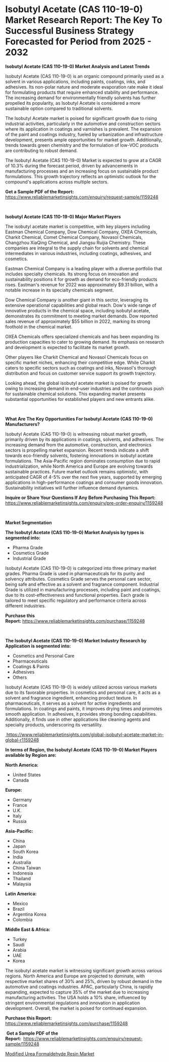 <p><h1>Isobutyl Acetate (CAS 110-19-0) Market Research Report: The Key To Successful Business Strategy Forecasted for Period from 2025 - 2032</h1></p><p><strong>Isobutyl Acetate (CAS 110-19-0) Market Analysis and Latest Trends</strong></p>
<p><p>Isobutyl Acetate (CAS 110-19-0) is an organic compound primarily used as a solvent in various applications, including paints, coatings, inks, and adhesives. Its non-polar nature and moderate evaporation rate make it ideal for formulating products that require enhanced stability and performance. The increasing demand for environmentally friendly solvents has further propelled its popularity, as Isobutyl Acetate is considered a more sustainable option compared to traditional solvents.</p><p>The Isobutyl Acetate market is poised for significant growth due to rising industrial activities, particularly in the automotive and construction sectors where its application in coatings and varnishes is prevalent. The expansion of the paint and coatings industry, fueled by urbanization and infrastructure development, presents ample opportunities for market growth. Additionally, trends towards green chemistry and the formulation of low-VOC products are contributing to robust demand.</p><p>The Isobutyl Acetate (CAS 110-19-0) Market is expected to grow at a CAGR of 10.3% during the forecast period, driven by advancements in manufacturing processes and an increasing focus on sustainable product formulations. This growth trajectory reflects an optimistic outlook for the compound's applications across multiple sectors.</p></p>
<p><strong>Get a Sample PDF of the Report:&nbsp;</strong> <a href="https://www.reliablemarketinsights.com/enquiry/request-sample/1159248?utm_campaign=3267&utm_medium=2&utm_source=Github&utm_content=ia&utm_term=22032025&utm_id=isobutyl-acetate-cas-110-19-0">https://www.reliablemarketinsights.com/enquiry/request-sample/1159248</a></p>
<p>&nbsp;</p>
<p><strong>Isobutyl Acetate (CAS 110-19-0) Major Market Players</strong></p>
<p><p>The isobutyl acetate market is competitive, with key players including Eastman Chemical Company, Dow Chemical Company, OXEA Chemicals, Charkit Chemical, Comet Chemical Company, Novasol Chemicals, Changzhou XiaQing Chemical, and Jiangsu Ruijia Chemistry. These companies are integral to the supply chain for solvents and chemical intermediates in various industries, including coatings, adhesives, and cosmetics.</p><p>Eastman Chemical Company is a leading player with a diverse portfolio that includes specialty chemicals. Its strong focus on innovation and sustainability positions it for growth as demand for eco-friendly products rises. Eastman's revenue for 2022 was approximately $9.31 billion, with a notable increase in its specialty chemicals segment.</p><p>Dow Chemical Company is another giant in this sector, leveraging its extensive operational capabilities and global reach. Dow's wide range of innovative products in the chemical space, including isobutyl acetate, demonstrates its commitment to meeting market demands. Dow reported sales revenue of approximately $55 billion in 2022, marking its strong foothold in the chemical market.</p><p>OXEA Chemicals offers specialized chemicals and has been expanding its production capacities to cater to growing demand. Its emphasis on research and development is expected to facilitate its market growth. </p><p>Other players like Charkit Chemical and Novasol Chemicals focus on specific market niches, enhancing their competitive edge. While Charkit caters to specific sectors such as coatings and inks, Novasol's thorough distribution and focus on customer service support its growth trajectory.</p><p>Looking ahead, the global isobutyl acetate market is poised for growth owing to increasing demand in end-user industries and the continuous push for sustainable chemical solutions. This expanding market presents substantial opportunities for established players and new entrants alike.</p></p>
<p>&nbsp;</p>
<p><strong>What Are The Key Opportunities For Isobutyl Acetate (CAS 110-19-0) Manufacturers?</strong></p>
<p><p>Isobutyl Acetate (CAS 110-19-0) is witnessing robust market growth, primarily driven by its applications in coatings, solvents, and adhesives. The increasing demand from the automotive, construction, and electronics sectors is propelling market expansion. Recent trends indicate a shift towards eco-friendly solvents, fostering innovations in isobutyl acetate formulations. The Asia-Pacific region dominates consumption due to rapid industrialization, while North America and Europe are evolving towards sustainable practices. Future market outlook remains optimistic, with anticipated CAGR of 4-5% over the next five years, supported by emerging applications in high-performance coatings and consumer goods innovation. Sustainability initiatives will further influence demand dynamics.</p></p>
<p><strong>Inquire or Share Your Questions If Any Before Purchasing This Report:</strong> <a href="https://www.reliablemarketinsights.com/enquiry/pre-order-enquiry/1159248?utm_campaign=3267&utm_medium=2&utm_source=Github&utm_content=ia&utm_term=22032025&utm_id=isobutyl-acetate-cas-110-19-0">https://www.reliablemarketinsights.com/enquiry/pre-order-enquiry/1159248</a></p>
<p>&nbsp;</p>
<p><strong>Market Segmentation</strong></p>
<p><strong>The Isobutyl Acetate (CAS 110-19-0) Market Analysis by types is segmented into:</strong></p>
<p><ul><li>Pharma Grade</li><li>Cosmetics Grade</li><li>Industrial Grade</li></ul></p>
<p><p>Isobutyl Acetate (CAS 110-19-0) is categorized into three primary market grades. Pharma Grade is used in pharmaceuticals for its purity and solvency attributes. Cosmetics Grade serves the personal care sector, being safe and effective as a solvent and fragrance component. Industrial Grade is utilized in manufacturing processes, including paint and coatings, due to its cost-effectiveness and functional properties. Each grade is tailored to meet specific regulatory and performance criteria across different industries.</p></p>
<p><strong>Purchase this Report:&nbsp;</strong><a href="https://www.reliablemarketinsights.com/purchase/1159248?utm_campaign=3267&utm_medium=2&utm_source=Github&utm_content=ia&utm_term=22032025&utm_id=isobutyl-acetate-cas-110-19-0">https://www.reliablemarketinsights.com/purchase/1159248</a></p>
<p>&nbsp;</p>
<p><strong>The Isobutyl Acetate (CAS 110-19-0) Market Industry Research by Application is segmented into:</strong></p>
<p><ul><li>Cosmetics and Personal Care</li><li>Pharmaceuticals</li><li>Coatings & Paints</li><li>Adhesives</li><li>Others</li></ul></p>
<p><p>Isobutyl Acetate (CAS 110-19-0) is widely utilized across various markets due to its favorable properties. In cosmetics and personal care, it acts as a solvent and fragrance ingredient, enhancing product texture. In pharmaceuticals, it serves as a solvent for active ingredients and formulations. In coatings and paints, it improves drying times and promotes smooth application. In adhesives, it provides strong bonding capabilities. Additionally, it finds use in other applications like cleaning agents and specialty products, underscoring its versatility.</p></p>
<p><a href="https://www.reliablemarketinsights.com/global-isobutyl-acetate-market-in-global-r1159248?utm_campaign=3267&utm_medium=2&utm_source=Github&utm_content=ia&utm_term=22032025&utm_id=isobutyl-acetate-cas-110-19-0">&nbsp;https://www.reliablemarketinsights.com/global-isobutyl-acetate-market-in-global-r1159248</a></p>
<p><strong>In terms of Region, the Isobutyl Acetate (CAS 110-19-0) Market Players available by Region are:</strong></p>
<p>
    <p> <strong> North America: </strong>
        <ul>
            <li>United States</li>
            <li>Canada</li>
        </ul>
        </p> 
    <p> <strong> Europe: </strong>
        <ul>
            <li>Germany</li>
            <li>France</li>
            <li>U.K.</li>
            <li>Italy</li>
            <li>Russia</li>
        </ul>
        </p> 
    <p> <strong> Asia-Pacific: </strong>
        <ul>
            <li>China</li>
            <li>Japan</li>
            <li>South Korea</li>
            <li>India</li>
            <li>Australia</li>
            <li>China Taiwan</li>
            <li>Indonesia</li>
            <li>Thailand</li>
            <li>Malaysia</li>
        </ul>
        </p> 
    <p> <strong> Latin America: </strong>
        <ul>
            <li>Mexico</li>
            <li>Brazil</li>
            <li>Argentina Korea</li>
            <li>Colombia</li>
        </ul>
        </p> 
    <p> <strong> Middle East & Africa: </strong>
        <ul>
            <li>Turkey</li>
            <li>Saudi</li>
            <li>Arabia</li>
            <li>UAE</li>
            <li>Korea</li>
        </ul>
    </p>
    </p>
<p><p>The isobutyl acetate market is witnessing significant growth across various regions. North America and Europe are projected to dominate, with respective market shares of 30% and 25%, driven by robust demand in the automotive and coatings industries. APAC, particularly China, is rapidly expanding, expected to capture 35% of the market due to increasing manufacturing activities. The USA holds a 10% share, influenced by stringent environmental regulations and innovation in application development. Overall, the market is poised for continued expansion.</p></p>
<p><strong>Purchase this Report: </strong><a href="https://www.reliablemarketinsights.com/purchase/1159248?utm_campaign=3267&utm_medium=2&utm_source=Github&utm_content=ia&utm_term=22032025&utm_id=isobutyl-acetate-cas-110-19-0">https://www.reliablemarketinsights.com/purchase/1159248</a></p>
<p>&nbsp;<strong>Get a Sample PDF of the Report:&nbsp;&nbsp;</strong><a href="https://www.reliablemarketinsights.com/enquiry/request-sample/1159248?utm_campaign=3267&utm_medium=2&utm_source=Github&utm_content=ia&utm_term=22032025&utm_id=isobutyl-acetate-cas-110-19-0">https://www.reliablemarketinsights.com/enquiry/request-sample/1159248</a></p>
<p><strong></strong></p>
<p><p><a href="https://github.com/lillybosakoi/Market-Research-Report-List-1/blob/main/modified-urea-formaldehyde-resin-market.md?utm_campaign=3267&utm_medium=2&utm_source=Github&utm_content=ia&utm_term=22032025&utm_id=isobutyl-acetate-cas-110-19-0">Modified Urea Formaldehyde Resin Market</a></p></p>